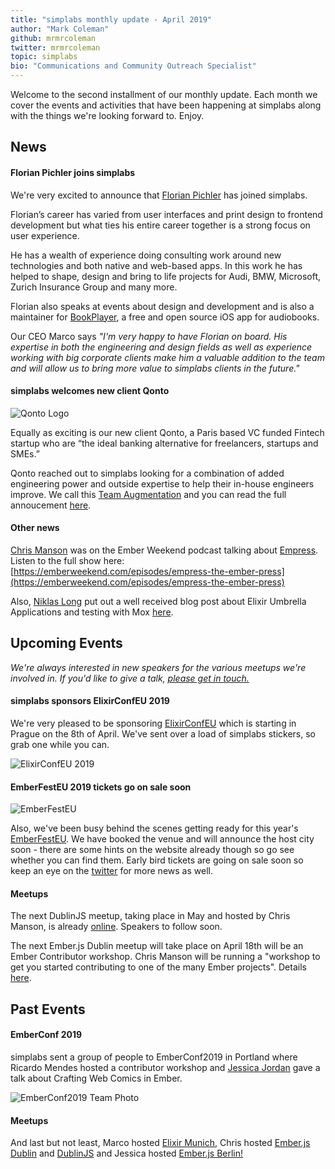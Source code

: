 ```yaml
---
title: "simplabs monthly update - April 2019"
author: "Mark Coleman"
github: mrmrcoleman
twitter: mrmrcoleman
topic: simplabs
bio: "Communications and Community Outreach Specialist"
---
```


Welcome to the second installment of our monthly update. Each month we cover the events and activities that have been happening at simplabs along with the things we're looking forward to. Enjoy.

<!--break-->

## News

#### Florian Pichler joins simplabs

We're very excited to announce that [Florian Pichler](https://twitter.com/pichfl/) has joined simplabs.

Florian’s career has varied from user interfaces and print design to frontend development but what ties his entire career together is a strong focus on user experience.

He has a wealth of experience doing consulting work around new technologies and both native and web-based apps. In this work he has helped to shape, design and bring to life projects for Audi, BMW, Microsoft, Zurich Insurance Group and many more.

Florian also speaks at events about design and development and is also a maintainer for [BookPlayer](https://github.com/TortugaPower/BookPlayer), a free and open source iOS app for audiobooks.

Our CEO Marco says _"I'm very happy to have Florian on board. His expertise in both the engineering and design fields as well as experience working with big corporate clients make him a valuable addition to the team and will allow us to bring more value to simplabs clients in the future."_

#### simplabs welcomes new client Qonto

![Qonto Logo](/assets/images/posts/2019-03-29-qonto-project/qonto-logo.png)

Equally as exciting is our new client Qonto, a Paris based VC funded Fintech startup who are “the ideal banking alternative for freelancers, startups and SMEs.”

Qonto reached out to simplabs looking for a combination of added engineering power and outside expertise to help their in-house engineers improve. We call this [Team Augmentation](/team-augmentation/) and you can read the full annoucement [here](/blog/2019/03/29/qonto-project.html).

#### Other news

[Chris Manson](https://twitter.com/real_ate) was on the Ember Weekend podcast talking about [Empress](https://github.com/hodgesmr/Empress). Listen to the full show here: [https://emberweekend.com/episodes/empress-the-ember-press](https://emberweekend.com/episodes/empress-the-ember-press)

Also, [Niklas Long](https://twitter.com/niklas_long) put out a well received blog post about Elixir Umbrella Applications and testing with Mox [here](/blog/2019/03/13/elixir-umbrella-mox.html).

## Upcoming Events

_We're always interested in new speakers for the various meetups we're involved in. If you'd like to give a talk, [please get in touch.](/contact/index.html)_

#### simplabs sponsors ElixirConfEU 2019

We're very pleased to be sponsoring [ElixirConfEU](http://www.elixirconf.eu/) which is starting in Prague on the 8th of April. We've sent over a load of simplabs stickers, so grab one while you can.

![ElixirConfEU 2019](/assets/images/posts/2019-04-05-april-monthly-update/elixir-conf-stickers.jpg)

#### EmberFestEU 2019 tickets go on sale soon

![EmberFestEU](/assets/images/posts/2019-04-05-april-monthly-update/ember-fest-logo.png)

Also, we've been busy behind the scenes getting ready for this year's [EmberFestEU](https://emberfest.eu/). We have booked the venue and will announce the host city soon - there are some hints on the website already though so go see whether you can find them. Early bird tickets are going on sale soon so keep an eye on the [twitter](https://twitter.com/EmberFest) for more news as well.

#### Meetups

The next DublinJS meetup, taking place in May and hosted by Chris Manson, is already [online](https://www.meetup.com/DublinJS/events/fbllfpyzhbkb/). Speakers to follow soon.

The next Ember.js Dublin meetup will take place on April 18th will be an Ember Contributor workshop. Chris Manson will be running a "workshop to get you started contributing to one of the many Ember projects". Details [here](https://www.meetup.com/emberjsdublin/events/260148921/).

## Past Events

#### EmberConf 2019

simplabs sent a group of people to EmberConf2019 in Portland where Ricardo Mendes hosted a contributor workshop and [Jessica Jordan](https://twitter.com/jjordan_dev) gave a talk about Crafting Web Comics in Ember.

![EmberConf2019 Team Photo](/assets/images/posts/2019-04-05-april-monthly-update/ember-conf-team-photo.jpg)

#### Meetups

And last but not least, Marco hosted [Elixir Munich](https://www.meetup.com/Elixir-Munich/events/259526263/), Chris hosted  [Ember.js Dublin](https://twitter.com/emberjsdublin/status/1101080708662132736) and [DublinJS](https://www.meetup.com/DublinJS/events/fbllfpyzgbdb/) and Jessica hosted [Ember.js Berlin!](https://www.meetup.com/Ember-js-Berlin/events/258984499/)
